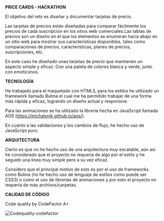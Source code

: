 **PRICE CARDS - HACKATHON**

El objetivo del reto es diseñar y documentar tarjetas de precio.

Las tarjetas de precios están diseñadas para comparar fácilmente los precios de cada suscripción en los sitios web comerciales.Las tablas de precios son un diseño en el que los elementos se enumeran hacia abajo en un sitio web para mostrar sus características disponibles, tales como comparaciones de precios, características, planes de precios, suscripciones, etc.

En este caso he diseñado unas tarjetas de precio que mantienen un aspecto simple y eficaz. Con una paleta de colores blanca y verde, junto con emoticonos.

**TECNOLOGÍA**

He trabajado para el maquetado con HTML5, para los estilos he utilizado un framework llamado Bulma el cual me ha permitido trabajar de una forma más rápida y eficaz, logrando un diseño actual y responsive.

Para las animaciones se ha utilizado la librería hecha en JavaScript llamada AOS (https://michalsnik.github.io/aos/).

En cuanto a las validaciones y los cambios de flujo, he hecho uso de JavaScript puro.

**ARQUITECTURA**

Cierto es que no he hecho uso de una arquitectura muy escalable, aún así he considerado que el proyecto no requería de algo por el estilo y he seguido una línea muy simple pero a su vez eficaz. 

Considero que el principal motivo de esto es por el uso de frameworks como Bulma (no he hecho uso de lenguaje de estilos como puede ser CSS3) o como el uso de librerías de animaciones y por esto el proyecto no requería de más archivos/carpetas.

**CALIDAD DE CÓDIGO**

Code quality by CodeFactor A+

![Codequality-codefactor](https://user-images.githubusercontent.com/96238562/201544774-252afe34-1ae1-4053-9977-5934046ec691.png)

